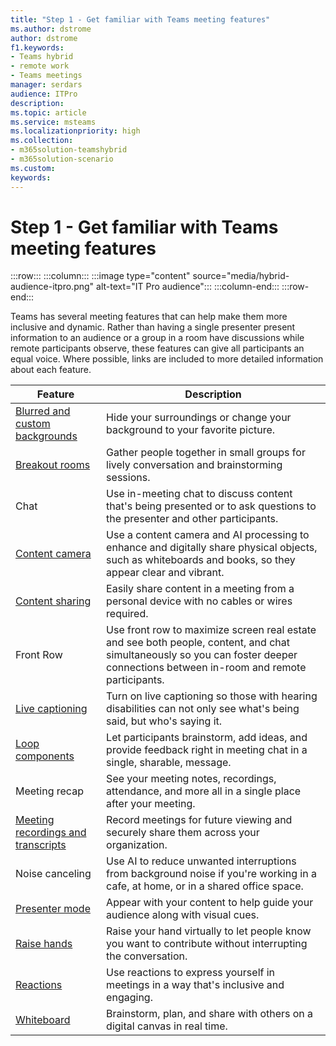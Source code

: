 ```yaml
---
title: "Step 1 - Get familiar with Teams meeting features"
ms.author: dstrome
author: dstrome
f1.keywords:
- Teams hybrid
- remote work
- Teams meetings
manager: serdars
audience: ITPro
description: 
ms.topic: article
ms.service: msteams
ms.localizationpriority: high
ms.collection:
- m365solution-teamshybrid
- m365solution-scenario
ms.custom: 
keywords: 
---
```


# Step 1 - Get familiar with Teams meeting features

:::row:::
    :::column:::
        :::image type="content" source="media/hybrid-audience-itpro.png" alt-text="IT Pro audience":::
    :::column-end:::
:::row-end:::

Teams has several meeting features that can help make them more inclusive and dynamic. Rather than having a single presenter present information to an audience or a group in a room have discussions while remote participants observe, these features can give all participants an equal voice. Where possible, links are included to more detailed information about each feature.

| Feature                                                                                                         | Description                                                                                                                                                                      |
|-----------------------------------------------------------------------------------------------------------------|----------------------------------------------------------------------------------------------------------------------------------------------------------------------------------|
| [Blurred and custom backgrounds](https://support.microsoft.com/office/f77a2381-443a-499d-825e-509a140f4780)     | Hide your surroundings or change your background to your favorite picture.                                                                                                       |
| [Breakout rooms](using-breakout-rooms.md)                                                                       | Gather people together in small groups for lively conversation and brainstorming sessions.                                                                                       |
| Chat                                                                                                            | Use in-meeting chat to discuss content that's being presented or to ask questions to the presenter and other participants.                                                       |
| [Content camera](rooms/content-camera.md)                                                                       | Use a content camera and AI processing to enhance and digitally share physical objects, such as whiteboards and books, so they appear clear and vibrant.                         |
| [Content sharing](https://support.microsoft.com/office/fcc2bf59-aecd-4481-8f99-ce55dd836ce8)                    | Easily share content in a meeting from a personal device with no cables or wires required.                                                                                       |
| Front Row                                                                                                       | Use front row to maximize screen real estate and see both people, content, and chat simultaneously so you can foster deeper connections between in-room and remote participants. |
| [Live captioning](https://support.microsoft.com/office/4be2d304-f675-4b57-8347-cbd000a21260)                    | Turn on live captioning so those with hearing disabilities can not only see what's being said, but who's saying it.                                                              |
| [Loop components](https://support.microsoft.com/office/ee2a584b-5785-4dd6-8a2d-956131a29c81)                    | Let participants brainstorm, add ideas, and provide feedback right in meeting chat in a single, sharable, message.                                                               |
| Meeting recap                                                                                                   | See your meeting notes, recordings, attendance, and more all in a single place after your meeting.                                                                               |
| [Meeting recordings and transcripts](https://support.microsoft.com/office/34dfbe7f-b07d-4a27-b4c6-de62f1348c24) | Record meetings for future viewing and securely share them across your organization.                                                                                             |
| Noise canceling                                                                                                 | Use AI to reduce unwanted interruptions from background noise if you're working in a cafe, at home, or in a shared office space.                                                 |
| [Presenter mode](https://support.microsoft.com/office/a3599bcb-bb35-4e9c-8dbb-72775eb91e04)                     | Appear with your content to help guide your audience along with visual cues.                                                                                                     |
| [Raise hands](https://support.microsoft.com/office/bb2dd8e1-e6bd-43a6-85cf-30822667b372)                        | Raise your hand virtually to let people know you want to contribute without interrupting the conversation.                                                                       |
| [Reactions](https://support.microsoft.com/office/a8323a40-3d07-4129-934b-305370a36e21)                          | Use reactions to express yourself in meetings in a way that's inclusive and engaging.                                                                                            |
| [Whiteboard](https://support.microsoft.com/whiteboard)                                                          | Brainstorm, plan, and share with others on a digital canvas in real time.                                                                                                        |
